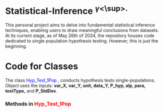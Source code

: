 # Statistical-Inference <sup>$\gamma$<\sup>.
This personal project aims to delve into fundamental statistical inference techniques, enabling users to draw meaningful conclusions from datasets. At its current stage, as of May 26th of 2024, the repository houses code dedicated to single population hypothesis testing. However, this is just the beginning.

# Code for Classes
The class <span style="color:blue"> Hyp_Test_1Pop </span>, conducts hypothesis tests single-populations. Object uses the inputs: **var_X, var_Y, unit, data_Y, P_hyp, alp, para, testType,** and **P_StdDev**.

### Methods in <span style="color:red">Hyp_Test_1Pop</span>


